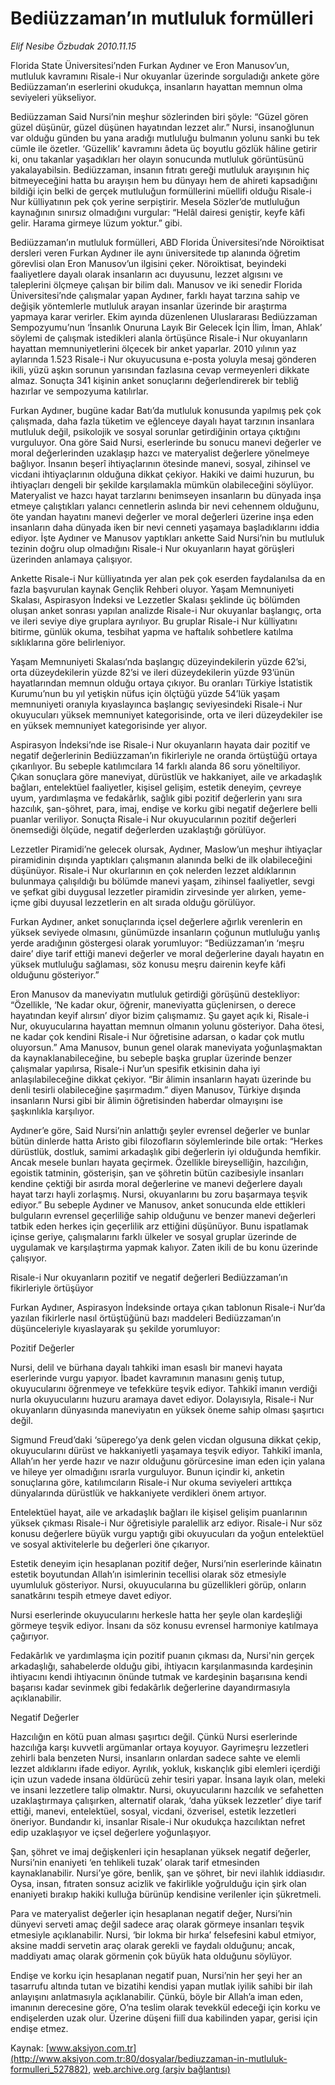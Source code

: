 # Bediüzzaman’ın mutluluk formülleri

*Elif Nesibe Özbudak 2010.11.15*

<div class="pNewsDetailMainContent" itemprop="articleBody">
 <p>
  Florida State Üniversitesi’nden Furkan Aydıner ve Eron Manusov’un, mutluluk kavramını Risale-i Nur okuyanlar üzerinde sorguladığı ankete göre Bediüzzaman’ın eserlerini okudukça, insanların hayattan memnun olma seviyeleri yükseliyor.
 </p>
 <p>
  <p class="MsoNormal">
   Bediüzzaman Said Nursi’nin meşhur sözlerinden biri şöyle: “Güzel gören güzel düşünür, güzel düşünen hayatından lezzet alır.” Nursi, insanoğlunun var olduğu günden bu yana aradığı mutluluğu bulmanın yolunu sanki bu tek cümle ile özetler. ‘Güzellik’ kavramını âdeta üç boyutlu gözlük hâline getirir ki, onu takanlar yaşadıkları her olayın sonucunda mutluluk görüntüsünü yakalayabilsin. Bediüzzaman, insanın fıtratı gereği mutluluk arayışının hiç bitmeyeceğini hatta bu arayışın hem bu dünyayı hem de ahireti kapsadığını bildiği için belki de gerçek mutluluğun formüllerini müellifi olduğu Risale-i Nur külliyatının pek çok yerine serpiştirir. Mesela Sözler’de mutluluğun kaynağının sınırsız olmadığını vurgular: “Helâl dairesi geniştir, keyfe kâfi gelir. Harama girmeye lüzum yoktur.” gibi.
  </p>
  <p class="MsoNormal">
   Bediüzzaman’ın mutluluk formülleri, ABD Florida Üniversitesi’nde Nöroiktisat dersleri veren Furkan Aydıner ile aynı üniversitede tıp alanında öğretim görevlisi olan Eron Manusov’un ilgisini çeker. Nöroiktisat, beyindeki faaliyetlere dayalı olarak insanların acı duyusunu, lezzet algısını ve taleplerini ölçmeye çalışan bir bilim dalı. Manusov ve iki senedir Florida Üniversitesi’nde çalışmalar yapan Aydıner, farklı hayat tarzına sahip ve değişik yöntemlerle mutluluk arayan insanlar üzerinde bir araştırma yapmaya karar verirler. Ekim ayında düzenlenen Uluslararası Bediüzzaman Sempozyumu’nun ‘İnsanlık Onuruna Layık Bir Gelecek İçin İlim, İman, Ahlak’ söylemi de çalışmak istedikleri alanla örtüşünce Risale-i Nur okuyanların hayattan memnuniyetlerini ölçecek bir anket yaparlar. 2010 yılının yaz aylarında 1.523 Risale-i Nur okuyucusuna e-posta yoluyla mesaj gönderen ikili, yüzü aşkın sorunun yarısından fazlasına cevap vermeyenleri dikkate almaz. Sonuçta 341 kişinin anket sonuçlarını değerlendirerek bir tebliğ hazırlar ve sempozyuma katılırlar.
  </p>
  <p class="MsoNormal">
   Furkan Aydıner, bugüne kadar Batı’da mutluluk konusunda yapılmış pek çok çalışmada, daha fazla tüketim ve eğlenceye dayalı hayat tarzının insanlara mutluluk değil, psikolojik ve sosyal sorunlar getirdiğinin ortaya çıktığını vurguluyor. Ona göre Said Nursi, eserlerinde bu sonucu manevi değerler ve moral değerlerinden uzaklaşıp hazcı ve materyalist değerlere yönelmeye bağlıyor. İnsanın beşerî ihtiyaçlarının ötesinde manevi, sosyal, zihinsel ve vicdani ihtiyaçlarının olduğuna dikkat çekiyor. Hakiki ve daimi huzurun, bu ihtiyaçları dengeli bir şekilde karşılamakla mümkün olabileceğini söylüyor. Materyalist ve hazcı hayat tarzlarını benimseyen insanların bu dünyada inşa etmeye çalıştıkları yalancı cennetlerin aslında bir nevi cehennem olduğunu, öte yandan hayatını manevi değerler ve moral değerleri üzerine inşa eden insanların daha dünyada iken bir nevi cenneti yaşamaya başladıklarını iddia ediyor. İşte Aydıner ve Manusov yaptıkları ankette Said Nursi’nin bu mutluluk tezinin doğru olup olmadığını Risale-i Nur okuyanların hayat görüşleri üzerinden anlamaya çalışıyor.
  </p>
  <p class="MsoNormal">
   Ankette Risale-i Nur külliyatında yer alan pek çok eserden faydalanılsa da en fazla başvurulan kaynak Gençlik Rehberi oluyor. Yaşam Memnuniyeti Skalası, Aspirasyon İndeksi ve Lezzetler Skalası şeklinde üç bölümden oluşan anket sonrası yapılan analizde Risale-i Nur okuyanlar başlangıç, orta ve ileri seviye diye gruplara ayrılıyor. Bu gruplar Risale-i Nur külliyatını bitirme, günlük okuma, tesbihat yapma ve haftalık sohbetlere katılma sıklıklarına göre belirleniyor.
  </p>
  <p class="MsoNormal">
   Yaşam Memnuniyeti Skalası’nda başlangıç düzeyindekilerin yüzde 62’si, orta düzeydekilerin yüzde 82’si ve ileri düzeydekilerin yüzde 93’ünün hayatlarından memnun olduğu ortaya çıkıyor. Bu oranları Türkiye İstatistik Kurumu’nun bu yıl yetişkin nüfus için ölçtüğü yüzde 54’lük yaşam memnuniyeti oranıyla kıyaslayınca başlangıç seviyesindeki Risale-i Nur okuyucuları yüksek memnuniyet kategorisinde, orta ve ileri düzeydekiler ise en yüksek memnuniyet kategorisinde yer alıyor.
  </p>
  <p class="MsoNormal">
   Aspirasyon İndeksi’nde ise Risale-i Nur okuyanların hayata dair pozitif ve negatif değerlerinin Bediüzzaman’ın fikirleriyle ne oranda örtüştüğü ortaya çıkarılıyor. Bu sebeple katılımcılara 14 farklı alanda 86 soru yöneltiliyor. Çıkan sonuçlara göre maneviyat, dürüstlük ve hakkaniyet, aile ve arkadaşlık bağları, entelektüel faaliyetler, kişisel gelişim, estetik deneyim, çevreye uyum, yardımlaşma ve fedakârlık, sağlık gibi pozitif değerlerin yanı sıra hazcılık, şan-şöhret, para, imaj, endişe ve korku gibi negatif değerlere belli puanlar veriliyor. Sonuçta Risale-i Nur okuyucularının pozitif değerleri önemsediği ölçüde, negatif değerlerden uzaklaştığı görülüyor.
  </p>
  <p class="MsoNormal">
   Lezzetler Piramidi’ne gelecek olursak, Aydıner, Maslow’un meşhur ihtiyaçlar piramidinin dışında yaptıkları çalışmanın alanında belki de ilk olabileceğini düşünüyor. Risale-i Nur okurlarının en çok nelerden lezzet aldıklarının bulunmaya çalışıldığı bu bölümde manevi yaşam, zihinsel faaliyetler, sevgi ve şefkat gibi duygusal lezzetler piramidin zirvesinde yer alırken, yeme-içme gibi duyusal lezzetlerin en alt sırada olduğu görülüyor.
  </p>
  <p class="MsoNormal">
   Furkan Aydıner, anket sonuçlarında içsel değerlere ağırlık verenlerin en yüksek seviyede olmasını, günümüzde insanların çoğunun mutluluğu yanlış yerde aradığının göstergesi olarak yorumluyor: “Bediüzzaman’ın ‘meşru daire’ diye tarif ettiği manevi değerler ve moral değerlerine dayalı hayatın en yüksek mutluluğu sağlaması, söz konusu meşru dairenin keyfe kâfi olduğunu gösteriyor.”
  </p>
  <p class="MsoNormal">
   Eron Manusov da maneviyatın mutluluk getirdiği görüşünü destekliyor: “Özellikle, ‘Ne kadar okur, öğrenir, maneviyatta güçlenirsen, o derece hayatından keyif alırsın’ diyor bizim çalışmamız. Şu gayet açık ki, Risale-i Nur, okuyucularına hayattan memnun olmanın yolunu gösteriyor. Daha ötesi, ne kadar çok kendini Risale-i Nur öğretisine adarsan, o kadar çok mutlu oluyorsun.” Ama Manusov, bunun genel olarak maneviyata yoğunlaşmaktan da kaynaklanabileceğine, bu sebeple başka gruplar üzerinde benzer çalışmalar yapılırsa, Risale-i Nur’un spesifik etkisinin daha iyi anlaşılabileceğine dikkat çekiyor. “Bir âlimin insanların hayatı üzerinde bu denli tesirli olabileceğine şaşırmadım.” diyen Manusov, Türkiye dışında insanların Nursi gibi bir âlimin öğretisinden haberdar olmayışını ise şaşkınlıkla karşılıyor.
  </p>
  <p class="MsoNormal">
   Aydıner’e göre, Said Nursi’nin anlattığı şeyler evrensel değerler ve bunlar bütün dinlerde hatta Aristo gibi filozofların söylemlerinde bile ortak: “Herkes dürüstlük, dostluk, samimi arkadaşlık gibi değerlerin iyi olduğunda hemfikir. Ancak mesele bunları hayata geçirmek. Özellikle bireyselliğin, hazcılığın, egoistik tatminin, gösterişin, şan ve şöhretin bütün cazibesiyle insanları kendine çektiği bir asırda moral değerlerine ve manevi değerlere dayalı hayat tarzı hayli zorlaşmış. Nursi, okuyanlarını bu zoru başarmaya teşvik ediyor.” Bu sebeple Aydıner ve Manusov, anket sonucunda elde ettikleri bulguların evrensel geçerliliğe sahip olduğunu ve benzer manevi değerleri tatbik eden herkes için geçerlilik arz ettiğini düşünüyor. Bunu ispatlamak içinse geriye, çalışmalarını farklı ülkeler ve sosyal gruplar üzerinde de uygulamak ve karşılaştırma yapmak kalıyor. Zaten ikili de bu konu üzerinde çalışıyor.
  </p>
  <p class="MsoNormal">
  </p>
  <p class="MsoNormal">
   Risale-i Nur okuyanların pozitif ve negatif değerleri Bediüzzaman’ın fikirleriyle örtüşüyor
  </p>
  <p class="MsoNormal">
  </p>
  <p class="MsoNormal">
   Furkan Aydıner, Aspirasyon İndeksinde ortaya çıkan tablonun Risale-i Nur’da yazılan fikirlerle nasıl örtüştüğünü bazı maddeleri Bediüzzaman’ın düşünceleriyle kıyaslayarak şu şekilde yorumluyor:
  </p>
  <p class="MsoNormal">
   Pozitif Değerler
  </p>
  <p class="MsoNormal">
   <span>
   </span>
   Nursi, delil ve bürhana dayalı tahkiki iman esaslı bir manevi hayata eserlerinde vurgu yapıyor. İbadet kavramının manasını geniş tutup, okuyucularını öğrenmeye ve tefekküre teşvik ediyor. Tahkikî imanın verdiği nurla okuyucularını huzuru aramaya davet ediyor. Dolayısıyla, Risale-i Nur okuyanların dünyasında maneviyatın en yüksek öneme sahip olması şaşırtıcı değil.
  </p>
  <p class="MsoNormal">
   <span>
   </span>
   Sigmund Freud’daki ‘süperego’ya denk gelen vicdan olgusuna dikkat çekip, okuyucularını dürüst ve hakkaniyetli yaşamaya teşvik ediyor. Tahkikî imanla, Allah’ın her yerde hazır ve nazır olduğunu görürcesine iman eden için yalana ve hileye yer olmadığını ısrarla vurguluyor. Bunun içindir ki, anketin sonuçlarına göre, katılımcıların Risale-i Nur okuma seviyeleri arttıkça dünyalarında dürüstlük ve hakkaniyete verdikleri önem artıyor.
  </p>
  <p class="MsoNormal">
   <span>
   </span>
   Entelektüel hayat, aile ve arkadaşlık bağları ile kişisel gelişim puanlarının yüksek çıkması Risale-i Nur öğretisiyle paralellik arz ediyor. Risale-i Nur söz konusu değerlere büyük vurgu yaptığı gibi okuyucuları da yoğun entelektüel ve sosyal aktivitelerle bu değerleri öne çıkarıyor.
  </p>
  <p class="MsoNormal">
   <span>
   </span>
   Estetik deneyim için hesaplanan pozitif değer, Nursi’nin eserlerinde kâinatın estetik boyutundan Allah’ın isimlerinin tecellisi olarak söz etmesiyle uyumluluk gösteriyor. Nursi, okuyucularına bu güzellikleri görüp, onların sanatkârını tespih etmeye davet ediyor.
  </p>
  <p class="MsoNormal">
   <span>
   </span>
   Nursi eserlerinde okuyucularını herkesle hatta her şeyle olan kardeşliği görmeye teşvik ediyor. İnsanı da söz konusu evrensel harmoniye katılmaya çağırıyor.
  </p>
  <p class="MsoNormal">
   <span>
   </span>
   Fedakârlık ve yardımlaşma için pozitif puanın çıkması da, Nursi'nin gerçek arkadaşlığı, sahabelerde olduğu gibi, ihtiyacın karşılanmasında kardeşinin ihtiyacını kendi ihtiyacının önünde tutmak ve kardeşinin başarısına kendi başarısı kadar sevinmek gibi fedakârlık değerlerine dayandırmasıyla açıklanabilir.
  </p>
  <p class="MsoNormal">
   Negatif Değerler
  </p>
  <p class="MsoNormal">
   <span>
   </span>
   Hazcılığın en kötü puan alması şaşırtıcı değil. Çünkü Nursi eserlerinde hazcılığa karşı kuvvetli argümanlar ortaya koyuyor. Gayrimeşru lezzetleri zehirli bala benzeten Nursi, insanların onlardan sadece sahte ve elemli lezzet aldıklarını ifade ediyor. Ayrılık, yokluk, kıskançlık gibi elemleri içerdiği için uzun vadede insana öldürücü zehir tesiri yapar. İnsana layık olan, meleki ve insani lezzetlere talip olmaktır. Nursi, okuyucularını hazcılık ve sefahetten uzaklaştırmaya çalışırken, alternatif olarak, ‘daha yüksek lezzetler’ diye tarif ettiği, manevi, entelektüel, sosyal, vicdani, özverisel, estetik lezzetleri öneriyor. Bundandır ki, insanlar Risale-i Nur okudukça hazcılıktan nefret edip uzaklaşıyor ve içsel değerlere yoğunlaşıyor.
  </p>
  <p class="MsoNormal">
   <span>
   </span>
   Şan, şöhret ve imaj değişkenleri için hesaplanan yüksek negatif değerler, Nursi’nin enaniyeti ‘en tehlikeli tuzak’ olarak tarif etmesinden kaynaklanabilir. Nursi’ye göre, benlik, şan ve şöhret, bir nevi ilahlık iddiasıdır. Oysa, insan, fıtraten sonsuz acizlik ve fakirlikle yoğrulduğu için şirk olan enaniyeti bırakıp hakiki kulluğa bürünüp kendisine verilenler için şükretmeli.
  </p>
  <p class="MsoNormal">
   <span>
   </span>
   Para ve materyalist değerler için hesaplanan negatif değer, Nursi’nin dünyevi serveti amaç değil sadece araç olarak görmeye insanları teşvik etmesiyle açıklanabilir. Nursi, ‘bir lokma bir hırka’ felsefesini kabul etmiyor, aksine maddi servetin araç olarak gerekli ve faydalı olduğunu; ancak, maddiyatı amaç olarak görmenin çok büyük hata olduğunu söylüyor.
  </p>
  <p class="MsoNormal">
   <span>
   </span>
   Endişe ve korku için hesaplanan negatif puan, Nursi’nin her şeyi her an tasarrufu altında tutan ve bizatihi kendisi yapan mutlak iyilik sahibi bir ilah anlayışını anlatmasıyla açıklanabilir. Çünkü, böyle bir Allah’a iman eden, imanının derecesine göre, O’na teslim olarak tevekkül edeceği için korku ve endişelerden uzak olur. Üzerine düşeni fiilî dua kabilinden yapar, gerisi için endişe etmez.
  </p>
 </p>
</div>


Kaynak: [www.aksiyon.com.tr](http://www.aksiyon.com.tr:80/dosyalar/bediuzzaman-in-mutluluk-formulleri_527882), [web.archive.org (arşiv bağlantısı)](http://web.archive.org/web/20150512002737/http://www.aksiyon.com.tr:80/dosyalar/bediuzzaman-in-mutluluk-formulleri_527882)
